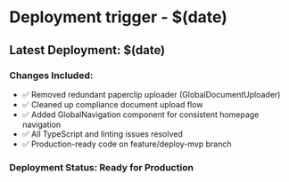 # Deployment trigger - $(date)

## Latest Deployment: $(date)

### Changes Included:
- ✅ Removed redundant paperclip uploader (GlobalDocumentUploader)
- ✅ Cleaned up compliance document upload flow
- ✅ Added GlobalNavigation component for consistent homepage navigation
- ✅ All TypeScript and linting issues resolved
- ✅ Production-ready code on feature/deploy-mvp branch

### Deployment Status: Ready for Production 

